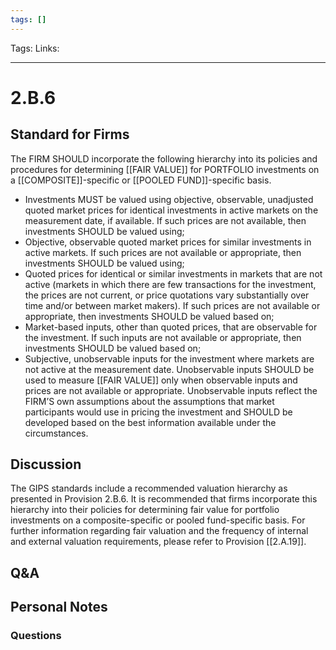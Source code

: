 ```yaml
---
tags: []
---
```

Tags: 
Links: 
___
# 2.B.6
## Standard for Firms
The FIRM SHOULD incorporate the following hierarchy into its policies and procedures for determining [[FAIR VALUE]] for PORTFOLIO investments on a [[COMPOSITE]]-specific or [[POOLED FUND]]-specific basis.

- Investments MUST be valued using objective, observable, unadjusted quoted market prices for identical investments in active markets on the measurement date, if available. If such prices are not available, then investments SHOULD be valued using;
- Objective, observable quoted market prices for similar investments in active markets. If such prices are not available or appropriate, then investments SHOULD be valued using;
- Quoted prices for identical or similar investments in markets that are not active (markets in which there are few transactions for the investment, the prices are not current, or price quotations vary substantially over time and/or between market makers). If such prices are not available or appropriate, then investments SHOULD be valued based on;
- Market-based inputs, other than quoted prices, that are observable for the investment. If such inputs are not available or appropriate, then investments SHOULD be valued based on;
- Subjective, unobservable inputs for the investment where markets are not active at the measurement date. Unobservable inputs SHOULD be used to measure [[FAIR VALUE]] only when observable inputs and prices are not available or appropriate. Unobservable inputs reflect the FIRM’S own assumptions about the assumptions that market participants would use in pricing the investment and SHOULD be developed based on the best information available under the circumstances.
## Discussion
The GIPS standards include a recommended valuation hierarchy as presented in Provision 2.B.6. It is recommended that firms incorporate this hierarchy into their policies for determining fair value for portfolio investments on a composite-specific or pooled fund-specific basis. For further information regarding fair valuation and the frequency of internal and external valuation requirements, please refer to Provision [[2.A.19]].
## Q&A

## Personal Notes

### Questions
